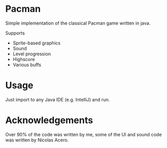 # Pacman
Simple implementation of the classical Pacman game written in java. 

Supports
- Sprite-based graphics
- Sound
- Level progression
- Highscore
- Various buffs

# Usage
Just import to any Java IDE (e.g. IntelliJ) and run.

# Acknowledgements
Over 90% of the code was written by me, some of the UI and sound code was written by Nicolas Acero.
